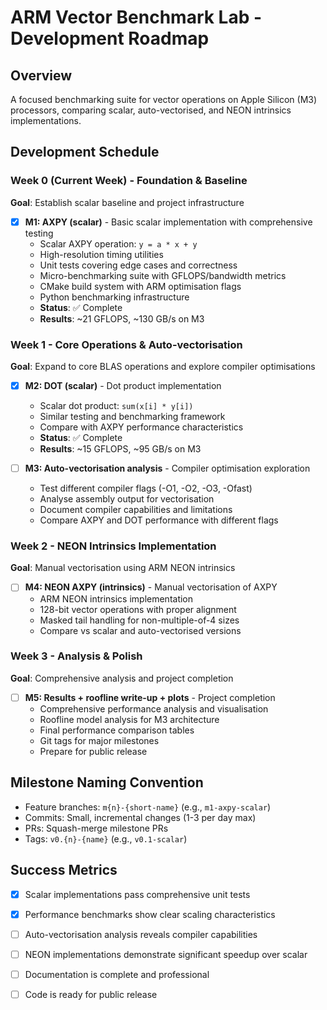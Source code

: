 # ARM Vector Benchmark Lab - Development Roadmap

## Overview
A focused benchmarking suite for vector operations on Apple Silicon (M3) processors, comparing scalar, auto-vectorised, and NEON intrinsics implementations.

## Development Schedule

### Week 0 (Current Week) - Foundation & Baseline
**Goal**: Establish scalar baseline and project infrastructure

- [x] **M1: AXPY (scalar)** - Basic scalar implementation with comprehensive testing
  - Scalar AXPY operation: `y = a * x + y`
  - High-resolution timing utilities
  - Unit tests covering edge cases and correctness
  - Micro-benchmarking suite with GFLOPS/bandwidth metrics
  - CMake build system with ARM optimisation flags
  - Python benchmarking infrastructure
  - **Status**: ✅ Complete
  - **Results**: ~21 GFLOPS, ~130 GB/s on M3

### Week 1 - Core Operations & Auto-vectorisation
**Goal**: Expand to core BLAS operations and explore compiler optimisations

- [x] **M2: DOT (scalar)** - Dot product implementation
  - Scalar dot product: `sum(x[i] * y[i])`
  - Similar testing and benchmarking framework
  - Compare with AXPY performance characteristics
  - **Status**: ✅ Complete
  - **Results**: ~15 GFLOPS, ~95 GB/s on M3

- [ ] **M3: Auto-vectorisation analysis** - Compiler optimisation exploration
  - Test different compiler flags (-O1, -O2, -O3, -Ofast)
  - Analyse assembly output for vectorisation
  - Document compiler capabilities and limitations
  - Compare AXPY and DOT performance with different flags

### Week 2 - NEON Intrinsics Implementation
**Goal**: Manual vectorisation using ARM NEON intrinsics

- [ ] **M4: NEON AXPY (intrinsics)** - Manual vectorisation of AXPY
  - ARM NEON intrinsics implementation
  - 128-bit vector operations with proper alignment
  - Masked tail handling for non-multiple-of-4 sizes
  - Compare vs scalar and auto-vectorised versions

### Week 3 - Analysis & Polish
**Goal**: Comprehensive analysis and project completion

- [ ] **M5: Results + roofline write-up + plots** - Project completion
  - Comprehensive performance analysis and visualisation
  - Roofline model analysis for M3 architecture
  - Final performance comparison tables
  - Git tags for major milestones
  - Prepare for public release

## Milestone Naming Convention
- Feature branches: `m{n}-{short-name}` (e.g., `m1-axpy-scalar`)
- Commits: Small, incremental changes (1-3 per day max)
- PRs: Squash-merge milestone PRs
- Tags: `v0.{n}-{name}` (e.g., `v0.1-scalar`)

## Success Metrics
- [x] Scalar implementations pass comprehensive unit tests
- [x] Performance benchmarks show clear scaling characteristics
- [ ] Auto-vectorisation analysis reveals compiler capabilities
- [ ] NEON implementations demonstrate significant speedup over scalar
- [ ] Documentation is complete and professional
- [ ] Code is ready for public release

